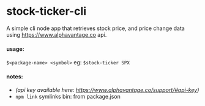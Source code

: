 # stock-ticker-cli
A simple cli node app that retrieves stock price, and price change data using https://www.alphavantage.co api.

#### usage:
`$<package-name> <symbol>`
eg: `$stock-ticker SPX`

#### notes:
- *(api key available here: https://www.alphavantage.co/support/#api-key)*
- `npm link` symlinks bin: <cmd-name> from package.json

